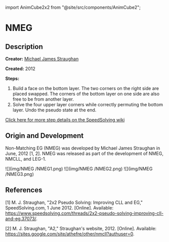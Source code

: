 import AnimCube2x2 from "@site/src/components/AnimCube2";

# NMEG

<AnimCube2x2 params=" position=lluuu&scale=6&hint=10&hintborder=1&move=U'RUR'U'RU2RU'.R&initrevmove=#&facelets=yyyywwwwbbbbggggoooorrrr" width="400px" height="400px" />

## Description

**Creator:** [Michael James Straughan](CubingContributors/MethodDevelopers.md#straughan-michael-james-athefre)

**Created:** 2012

**Steps:**

1. Build a face on the bottom layer. The two corners on the right side are placed swapped. The corners of the bottom layer on one side are also free to be from another layer.
2. Solve the four upper layer corners while correctly permuting the bottom layer. Undo the pseudo state at the end.

[Click here for more step details on the SpeedSolving wiki]( https://www.speedsolving.com/wiki/index.php?title=EG_Method#NMEG_.28Non-Matching_EG.29)

## Origin and Development

Non-Matching EG (NMEG) was developed by Michael James Straughan in June, 2012 [1, 2]. NMEG was released as part of the development of NMEG, NMCLL, and LEG-1.

![](img/NMEG /NMEG1.png)
![](img/NMEG /NMEG2.png)
![](img/NMEG /NMEG3.png)

## References

[1] 	M. J. Straughan, "2x2 Pseudo Solving: Improving CLL and EG," SpeedSolving.com, 1 June 2012. [Online]. Available: https://www.speedsolving.com/threads/2x2-pseudo-solving-improving-cll-and-eg.37073/.

[2] 	M. J. Straughan, "A2," Straughan's website, 2012. [Online]. Available: https://sites.google.com/site/athefre/other/nmcll?authuser=0.